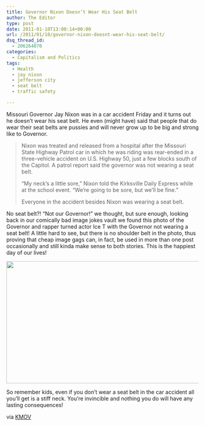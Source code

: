 ```yaml
---
title: Governor Nixon Doesn’t Wear His Seat Belt
author: The Editor
type: post
date: 2011-01-10T13:00:14+00:00
url: /2011/01/10/governor-nixon-doesnt-wear-his-seat-belt/
dsq_thread_id:
  - 206264070
categories:
  - Capitalism and Politics
tags:
  - Health
  - jay nixon
  - jefferson city
  - seat belt
  - traffic safety

---
```

Missouri Governor Jay Nixon was in a car accident Friday and it turns out he doesn&#8217;t wear his seat belt. He even (might have) said that people that do wear their seat belts are pussies and will never grow up to be big and strong like to Governor.

> Nixon was treated and released from a hospital after the Missouri State Highway Patrol car in which he was riding was rear-ended in a three-vehicle accident on U.S. Highway 50, just a few blocks south of the Capitol. A patrol report said the governor was not wearing a seat belt.
> 
> &#8220;My neck&#8217;s a little sore,&#8221; Nixon told the Kirksville Daily Express while at the school event. &#8220;We&#8217;re going to be sore, but we&#8217;ll be fine.&#8221;
> 
> Everyone in the accident besides Nixon was wearing a seat belt.

No seat belt?! &#8220;Not our Governor!&#8221; we thought, but sure enough, looking back in our comically bad image jokes vault we found this photo of the Governor and rapper turned actor Ice T with the Governor not wearing a seat belt! A little hard to see, but there is no shoulder belt in the photo, thus proving that cheap image gags can, in fact, be used in more than one post occasionally and still kinda make sense to both stories. This is the happiest day of our lives!

<img class="aligncenter size-full wp-image-7849" title="surviving_the_game_nixon" src="http://media.punchingkitty.com/wordpress/2010/11/surviving_the_game_nixon.jpg" alt="" width="592" height="320" />

So remember kids, even if you don&#8217;t wear a seat belt in the car accident all you&#8217;ll get is a stiff neck. You&#8217;re invincible and nothing you do will have any lasting consequences!

via <a href="http://www.kmov.com/news/local/Mo-Gov-Nixon-sore-after-traffic-accident-113129904.html" target="_blank">KMOV</a>